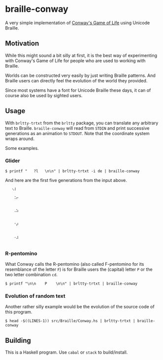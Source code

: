 # braille-conway

A very simple implementation of [Conway's Game of Life](https://en.wikipedia.org/wiki/Conway%27s_Game_of_Life) using Unicode Braille.

## Motivation

While this might sound a bit silly at first, it is the best way of experimenting
with Conway's Game of Life for people who are used to working with Braille.

Worlds can be constructed very easily by just writing Braille patterns.
And Braille users can directly feel the evolution of the world they provided.

Since most systems have a font for Unicode Braille these days, it
can of course also be used by sighted users.

## Usage

With `brltty-trtxt` from the `brltty` package, you can translate any
arbitrary text to Braille.  `braille-conway` will read from `STDIN` and
print successive generations as an animation to `STDOUT`.
Note that the coordinate system wraps around.

Some examples.

### Glider

```console
$ printf "   ?l   \n\n" | brltty-trtxt -i de | braille-conway
```

And here are the first five generations from the input above.

```
   ⠢⠇   

```

```
⠀⠀⠀⠨⠖⠀⠀⠀
⠀⠀⠀⠀⠀⠀⠀⠀
```

```
⠀⠀⠀⠠⠵⠀⠀⠀
⠀⠀⠀⠀⠀⠀⠀⠀
```

```
⠀⠀⠀⠐⡴⠀⠀⠀
⠀⠀⠀⠀⠀⠀⠀⠀
```

```
⠀⠀⠀⠠⣰⠀⠀⠀
⠀⠀⠀⠀⠀⠀⠀⠀
```

### R-pentomino

What Conway calls the R-pentomino (also called F-pentomino for its resemblance
of the letter `F`) is for Braille users the (capital) letter `P` or the
two letter combination `cd`.
```console
$ printf "\n\n    P    \n\n" | brltty-trtxt | braille-conway
```
### Evolution of random text

Another rather silly example would be the evolution of the source code of this program.

```console
$ head -$((LINES-1)) src/Braille/Conway.hs | brltty-trtxt | braille-conway
```

## Building

This is a Haskell program.  Use `cabal` or `stack` to build/install.
